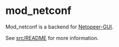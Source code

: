mod_netconf
===========

Mod_netconf is a backend for [Netopeer-GUI](https://github.com/CESNET/Netopeer-GUI).

See [src/README](src/README) for more information.
